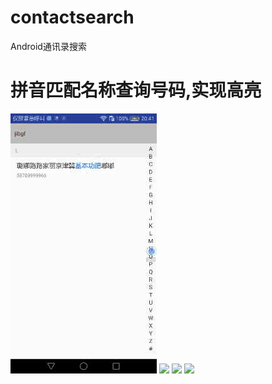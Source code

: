 # contactsearch

Android通讯录搜索

# 拼音匹配名称查询号码,实现高亮
![](https://github.com/HannyYaung/images/blob/master/searchImages/2017-05-27-08mz01.gif)
![](https://github.com/HannyYaung/images/blob/master/searchImages/2017-05-27-08mz02.gif)
![](https://github.com/HannyYaung/images/blob/master/searchImages/2017-05-27-08mz03.gif)
![](https://github.com/HannyYaung/images/blob/master/searchImages/2017-05-27-08mz04.gif)
